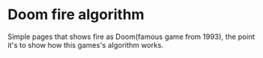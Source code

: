 # Doom fire algorithm

Simple pages that shows fire as Doom(famous game from 1993), the point it's to show how this games's algorithm works.

